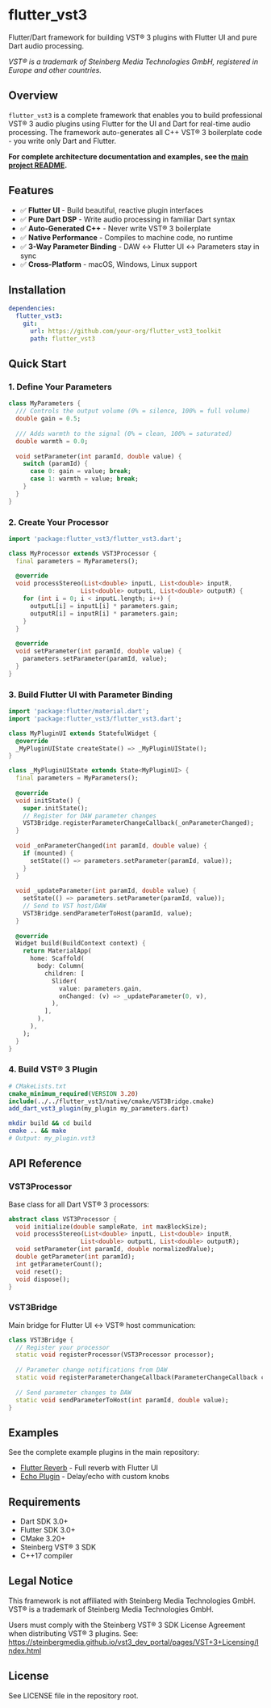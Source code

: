# flutter_vst3

Flutter/Dart framework for building VST® 3 plugins with Flutter UI and pure Dart audio processing.

*VST® is a trademark of Steinberg Media Technologies GmbH, registered in Europe and other countries.*

## Overview

`flutter_vst3` is a complete framework that enables you to build professional VST® 3 audio plugins using Flutter for the UI and Dart for real-time audio processing. The framework auto-generates all C++ VST® 3 boilerplate code - you write only Dart and Flutter.

**For complete architecture documentation and examples, see the [main project README](https://github.com/your-org/flutter_vst3_toolkit).**

## Features

- ✅ **Flutter UI** - Build beautiful, reactive plugin interfaces
- ✅ **Pure Dart DSP** - Write audio processing in familiar Dart syntax
- ✅ **Auto-Generated C++** - Never write VST® 3 boilerplate
- ✅ **Native Performance** - Compiles to machine code, no runtime
- ✅ **3-Way Parameter Binding** - DAW ↔ Flutter UI ↔ Parameters stay in sync
- ✅ **Cross-Platform** - macOS, Windows, Linux support

## Installation

```yaml
dependencies:
  flutter_vst3:
    git:
      url: https://github.com/your-org/flutter_vst3_toolkit
      path: flutter_vst3
```

## Quick Start

### 1. Define Your Parameters

```dart
class MyParameters {
  /// Controls the output volume (0% = silence, 100% = full volume)
  double gain = 0.5;
  
  /// Adds warmth to the signal (0% = clean, 100% = saturated)  
  double warmth = 0.0;
  
  void setParameter(int paramId, double value) {
    switch (paramId) {
      case 0: gain = value; break;
      case 1: warmth = value; break;
    }
  }
}
```

### 2. Create Your Processor

```dart
import 'package:flutter_vst3/flutter_vst3.dart';

class MyProcessor extends VST3Processor {
  final parameters = MyParameters();
  
  @override
  void processStereo(List<double> inputL, List<double> inputR,
                    List<double> outputL, List<double> outputR) {
    for (int i = 0; i < inputL.length; i++) {
      outputL[i] = inputL[i] * parameters.gain;
      outputR[i] = inputR[i] * parameters.gain;
    }
  }
  
  @override
  void setParameter(int paramId, double value) {
    parameters.setParameter(paramId, value);
  }
}
```

### 3. Build Flutter UI with Parameter Binding

```dart
import 'package:flutter/material.dart';
import 'package:flutter_vst3/flutter_vst3.dart';

class MyPluginUI extends StatefulWidget {
  @override
  _MyPluginUIState createState() => _MyPluginUIState();
}

class _MyPluginUIState extends State<MyPluginUI> {
  final parameters = MyParameters();
  
  @override
  void initState() {
    super.initState();
    // Register for DAW parameter changes
    VST3Bridge.registerParameterChangeCallback(_onParameterChanged);
  }
  
  void _onParameterChanged(int paramId, double value) {
    if (mounted) {
      setState(() => parameters.setParameter(paramId, value));
    }
  }
  
  void _updateParameter(int paramId, double value) {
    setState(() => parameters.setParameter(paramId, value));
    // Send to VST host/DAW
    VST3Bridge.sendParameterToHost(paramId, value);
  }
  
  @override
  Widget build(BuildContext context) {
    return MaterialApp(
      home: Scaffold(
        body: Column(
          children: [
            Slider(
              value: parameters.gain,
              onChanged: (v) => _updateParameter(0, v),
            ),
          ],
        ),
      ),
    );
  }
}
```

### 4. Build VST® 3 Plugin

```cmake
# CMakeLists.txt
cmake_minimum_required(VERSION 3.20)
include(../../flutter_vst3/native/cmake/VST3Bridge.cmake)
add_dart_vst3_plugin(my_plugin my_parameters.dart)
```

```bash
mkdir build && cd build
cmake .. && make
# Output: my_plugin.vst3
```

## API Reference

### VST3Processor

Base class for all Dart VST® 3 processors:

```dart
abstract class VST3Processor {
  void initialize(double sampleRate, int maxBlockSize);
  void processStereo(List<double> inputL, List<double> inputR,
                    List<double> outputL, List<double> outputR);
  void setParameter(int paramId, double normalizedValue);
  double getParameter(int paramId);
  int getParameterCount();
  void reset();
  void dispose();
}
```

### VST3Bridge

Main bridge for Flutter UI ↔ VST® host communication:

```dart
class VST3Bridge {
  // Register your processor
  static void registerProcessor(VST3Processor processor);
  
  // Parameter change notifications from DAW
  static void registerParameterChangeCallback(ParameterChangeCallback callback);
  
  // Send parameter changes to DAW
  static void sendParameterToHost(int paramId, double value);
}
```

## Examples

See the complete example plugins in the main repository:
- [Flutter Reverb](https://github.com/your-org/flutter_vst3_toolkit/tree/main/vsts/flutter_reverb) - Full reverb with Flutter UI
- [Echo Plugin](https://github.com/your-org/flutter_vst3_toolkit/tree/main/vsts/echo) - Delay/echo with custom knobs

## Requirements

- Dart SDK 3.0+
- Flutter SDK 3.0+
- CMake 3.20+
- Steinberg VST® 3 SDK
- C++17 compiler

## Legal Notice

This framework is not affiliated with Steinberg Media Technologies GmbH.
VST® is a trademark of Steinberg Media Technologies GmbH.

Users must comply with the Steinberg VST® 3 SDK License Agreement when distributing VST® 3 plugins.
See: https://steinbergmedia.github.io/vst3_dev_portal/pages/VST+3+Licensing/Index.html

## License

See LICENSE file in the repository root.